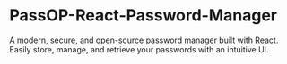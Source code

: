 # PassOP-React-Password-Manager
A modern, secure, and open-source password manager built with React. Easily store, manage, and retrieve your passwords with an intuitive UI.
